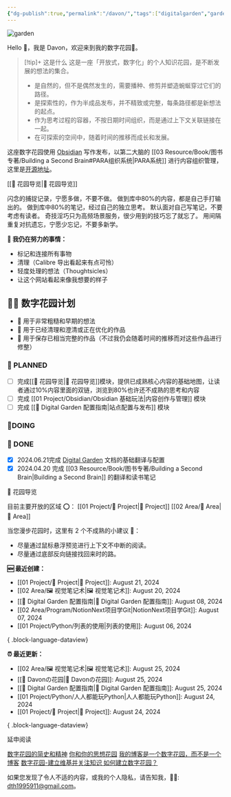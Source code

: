```yaml
---
{"dg-publish":true,"permalink":"/davon/","tags":["digitalgarden","gardenEntry"]}
---
```


![garden](https://wp.technologyreview.com/wp-content/uploads/2020/08/digital-garden_web.jpg)

Hello 👋，我是 Davon，欢迎来到我的数字花园🌱。

>[!tip]+ 这是什么
>这是一座「开放式，数字化」的个人知识花园，是不断发展的想法的集合。
>- 是自然的，但不是偶然发生的，需要播种、修剪并塑造蜿蜒穿过它们的路径。
>- 是探索性的，作为半成品发布，并不精致或完整，每条路径都是新想法的起点。
>- 作为思考过程的容器，不按日期时间组织，而是通过上下文关联链接在一起。
>- 在可探索的空间中，随着时间的推移而成长和发展。

这座数字花园使用 [Obsidian](https://obsidian.md/) 写作发布，以第二大脑的 [[03 Resource/Book/图书专著/Building a Second Brain#PARA组织系统\|PARA系统]] 进行内容组织管理，这里是[开源地址](https://github.com/DavonOs/digitalgarden)。

[[🧭 花园导览\|🧭 花园导览]]

闪念的捕捉记录，宁愿多做，不要不做。
做到库中80%的内容，都是自己手打输出的。
做到库中80%的笔记，经过自己的独立思考。
默认面对自己写笔记，不要考虑有读者。
奇技淫巧只为高频场景服务，很少用到的技巧忘了就忘了。
用间隔重复对抗遗忘，宁愿少忘记，不要多新学。

**🧠 我仍在努力的事情：**
- 标记和连接所有事物
- 清理（Calibre 导出看起来有点可怜）
- 轻度处理的想法（Thoughtsicles）
- 让这个网站看起来像我想要的样子

## 👩‍🌾 数字花园计划

- 🌱 用于非常粗糙和早期的想法
- 🌿 用于已经清理和澄清或正在优化的作品
- 🌳 用于保存已相当完整的作品（不过我仍会随着时间的推移而对这些作品进行修整）

### 🌱 PLANNED

- [ ] 完成[[🧭 花园导览\|🧭 花园导览]]模块，提供已成熟核心内容的基础地图，让读者通过10%内容里面的双链，浏览到80%也许还不成熟的思考和内容
- [ ] 完成 [[01 Project/Obsidian/Obsidian 基础玩法\|内容创作与管理]] 模块
- [ ] 完成 [[🔧 Digital Garden 配置指南\|站点配置与发布]] 模块

### 🌿DOING 



### 🌳 DONE

- [x] 2024.06.21完成 [Digital Garden](https://dg-docs.ole.dev/) 文档的基础翻译与配置
- [x] 2024.04.20 完成 [[03 Resource/Book/图书专著/Building a Second Brain\|Building a Second Brain]] 的翻译和读书笔记

🧭 花园导览

目前主要开放的区域 ⭕：
[[01 Project/🎯 Project\|🎯 Project]]
[[02 Area/📌 Area\|📌 Area]]





当您漫步花园时，这里有 2 个不成熟的小建议 💁：

- 尽量通过鼠标悬浮预览进行上下文不中断的阅读。
- 尽量通过底部反向链接找回来时的路。

**🆕 最近创建：**
- [[01 Project/🎯 Project\|🎯 Project]]: August 21, 2024
- [[02 Area/🖼️ 视觉笔记术\|🖼️ 视觉笔记术]]: August 20, 2024
- [[🔧 Digital Garden 配置指南\|🔧 Digital Garden 配置指南]]: August 08, 2024
- [[02 Area/Program/NotionNext项目学Git\|NotionNext项目学Git]]: August 07, 2024
- [[01 Project/Python/列表的使用\|列表的使用]]: August 06, 2024

{ .block-language-dataview}

**⏰ 最近更新：**
- [[02 Area/🖼️ 视觉笔记术\|🖼️ 视觉笔记术]]: August 25, 2024
- [[🌱 Davonの花园\|🌱 Davonの花园]]: August 25, 2024
- [[🔧 Digital Garden 配置指南\|🔧 Digital Garden 配置指南]]: August 25, 2024
- [[01 Project/Python/人人都能玩Python\|人人都能玩Python]]: August 24, 2024
- [[01 Project/🎯 Project\|🎯 Project]]: August 24, 2024

{ .block-language-dataview}

延申阅读

[数字花园的简史和精神](https://maggieappleton.com/garden-history)
[你和你的思想花园](https://nesslabs.com/mind-garden)
[我的博客是一个数字花园，而不是一个博客](https://joelhooks.com/digital-garden)
[数字花园-建立维基并关注知识 ](https://tomcritchlow.com/blogchains/digital-gardens/)
[如何建立数字花园？](https://flowus.cn/widgetstore/share/142a8152-e175-49a4-8208-8d628aafd8c7)

如果您发现了令人不适的内容，或我的个人隐私，请告知我，🦀🦀: dth1995911@gmail.com。